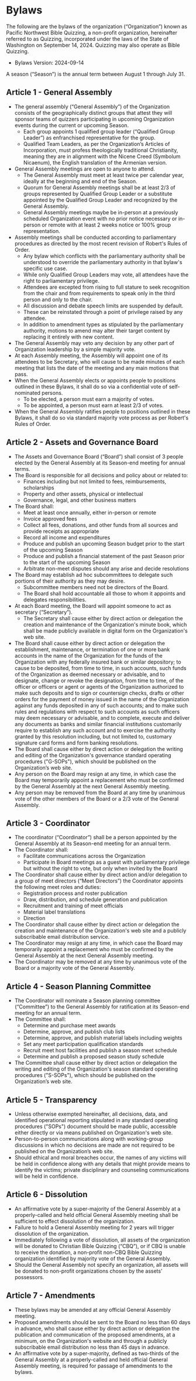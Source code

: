 # Bylaws

The following are the bylaws of the organization (“Organization”) known as Pacific Northwest Bible Quizzing, a non-profit organization, hereinafter referred to as Quizzing, incorporated under the laws of the State of Washington on September 14, 2024. Quizzing may also operate as Bible Quizzing.

-   Bylaws Version: 2024-09-14

A season (“Season”) is the annual term between August 1 through July 31.

## Article 1 - General Assembly

- The general assembly (“General Assembly”) of the Organization consists of the geographically distinct groups that attest they will sponsor teams of quizzers participating in upcoming Organization events during the current or upcoming Season.
    - Each group appoints 1 qualified group leader (“Qualified Group Leader”) as enfranchised representative for the group.
    - Qualified Team Leaders, as per the Organization’s Articles of Incorporation, must profess theologically traditional Christianity, meaning they are in alignment with the Nicene Creed (Symbolum Nicaenum), the English translation of the Armenian version.
- General Assembly meetings are open to anyone to attend.
    - The General Assembly must meet at least twice per calendar year, ideally at the beginning and end of the Season.
    - Quorum for General Assembly meetings shall be at least 2/3 of groups represented by Qualified Group Leader or a substitute appointed by the Qualified Group Leader and recognized by the General Assembly.
    - General Assembly meetings maybe be in-person at a previously scheduled Organization event with no prior notice necessary or in-person or remote with at least 2 weeks notice or 100% group representation.
- Assembly meetings shall be conducted according to parliamentary procedures as directed by the most recent revision of Robert's Rules of Order.
    - Any bylaw which conflicts with the parliamentary authority shall be understood to override the parliamentary authority in that bylaw's specific use case.
    - While only Qualified Group Leaders may vote, all attendees have the right to parliamentary privilege.
    - Attendees are excepted from rising to full stature to seek recognition from the chair and from requirements to speak only in the third person and only to the chair.
    - All discussion and debate speech limits are suspended by default.
    - These can be reinstated through a point of privilege raised by any attendee.
    - In addition to amendment types as stipulated by the parliamentary authority, motions to amend may alter their target content by replacing it entirely with new content.
- The General Assembly may veto any decision by any other part of Organization leadership by a simple majority vote.
- At each Assembly meeting, the Assembly will appoint one of its attendees to be Secretary, who will cause to be made minutes of each meeting that lists the date of the meeting and any main motions that pass.
- When the General Assembly elects or appoints people to positions outlined in these Bylaws, it shall do so via a confidential vote of self-nominated persons.
    - To be elected, a person must earn a majority of votes.
    - To be appointed, a person must earn at least 2/3 of votes.
- When the General Assembly ratifies people to positions outlined in these Bylaws, it shall do so via standard majority vote process as per Robert's Rules of Order.

## Article 2 - Assets and Governance Board

- The Assets and Governance Board (“Board”) shall consist of 3 people elected by the General Assembly at its Season-end meeting for annual terms.
- The Board is responsible for all decisions and policy about or related to:
    - Finances including but not limited to fees, reimbursements, scholarships
    - Property and other assets, physical or intellectual
    - Governance, legal, and other business matters
- The Board shall:
    - Meet at least once annually, either in-person or remote
    - Invoice approved fees
    - Collect all fees, donations, and other funds from all sources and provide receipts as appropriate
    - Record all income and expenditures
    - Produce and publish an upcoming Season budget prior to the start of the upcoming Season
    - Produce and publish a financial statement of the past Season prior to the start of the upcoming Season
    - Arbitrate non-meet disputes should any arise and decide resolutions
- The Board may establish ad hoc subcommittees to delegate such portions of their authority as they may desire.
    - Subcommittee members need not be directors of the Board.
    - The Board shall hold accountable all those to whom it appoints and delegates responsibilities.
- At each Board meeting, the Board will appoint someone to act as secretary (“Secretary”).
    - The Secretary shall cause either by direct action or delegation the creation and maintenance of the Organization's minute book, which shall be made publicly available in digital form on the Organization's web site.
- The Board shall cause either by direct action or delegation the establishment, maintenance, or termination of one or more bank accounts in the name of the Organization for the funds of the Organization with any federally insured bank or similar depository; to cause to be deposited, from time to time, in such accounts, such funds of the Organization as deemed necessary or advisable, and to designate, change or revoke the designation, from time to time, of the officer or officers or agent or agents of the Organization authorized to make such deposits and to sign or countersign checks, drafts or other orders for the payment of money issued in the name of the Organization against any funds deposited in any of such accounts; and to make such rules and regulations with respect to such accounts as such officers may deem necessary or advisable, and to complete, execute and deliver any documents as banks and similar financial institutions customarily require to establish any such account and to exercise the authority granted by this resolution including, but not limited to, customary signature card forms and form banking resolutions.
- The Board shall cause either by direct action or delegation the writing and editing of the Organization's governance standard operating procedures ("G-SOPs"), which should be published on the Organization’s web site.
- Any person on the Board may resign at any time, in which case the Board may temporarily appoint a replacement who must be confirmed by the General Assembly at the next General Assembly meeting.
- Any person may be removed from the Board at any time by unanimous vote of the other members of the Board or a 2/3 vote of the General Assembly.

## Article 3 - Coordinator

- The coordinator (“Coordinator”) shall be a person appointed by the General Assembly at its Season-end meeting for an annual term.
- The Coordinator shall:
    - Facilitate communications across the Organization
    - Participate in Board meetings as a guest with parliamentary privilege but without the right to vote, but only when invited by the Board
- The Coordinator shall cause either by direct action and/or delegation to a group of meet directors (“Meet Directors”) the Coordinator appoints the following meet roles and duties:
    - Registration process and roster publication
    - Draw, distribution, and schedule generation and publication
    - Recruitment and training of meet officials
    - Material label translations
    - Direction
- The Coordinator shall cause either by direct action or delegation the creation and maintenance of the Organization's web site and a publicly subscribable email distribution service.
- The Coordinator may resign at any time, in which case the Board may temporarily appoint a replacement who must be confirmed by the General Assembly at the next General Assembly meeting.
- The Coordinator may be removed at any time by unanimous vote of the Board or a majority vote of the General Assembly.

## Article 4 - Season Planning Committee

- The Coordinator will nominate a Season planning committee (“Committee”) to the General Assembly for ratification at its Season-end meeting for an annual term.
- The Committee shall:
    - Determine and purchase meet awards
    - Determine, approve, and publish club lists
    - Determine, approve, and publish material labels including weights
    - Set any meet participation qualification standards
    - Recruit meet host facilities and publish a season meet schedule
    - Determine and publish a proposed season study schedule
- The Committee shall cause either by direct action or delegation the writing and editing of the Organization's season standard operating procedures ("S-SOPs"), which should be published on the Organization’s web site.

## Article 5 - Transparency

- Unless otherwise exempted hereinafter, all decisions, data, and identified operational reporting stipulated in any standard operating procedures ("SOPs") document should be made public, accessible either directly or via means published on Organization's web site.
- Person-to-person communications along with working-group discussions in which no decisions are made are not required to be published on the Organization’s web site.
- Should ethical and moral breaches occur, the names of any victims will be held in confidence along with any details that might provide means to identify the victims; private disciplinary and counseling communications will be held in confidence.

## Article 6 - Dissolution

- An affirmative vote by a super-majority of the General Assembly at a properly-called and held official General Assembly meeting shall be sufficient to effect dissolution of the organization.
- Failure to hold a General Assembly meeting for 2 years will trigger dissolution of the organization.
- Immediately following a vote of dissolution, all assets of the organization will be donated to Christian Bible Quizzing (“CBQ”), or if CBQ is unable to receive the donation, a non-profit non-CBQ Bible Quizzing organization identified by majority vote of the General Assembly.
- Should the General Assembly not specify an organization, all assets will be donated to non-profit organizations chosen by the assets’ possessors.

## Article 7 - Amendments

- These bylaws may be amended at any official General Assembly meeting.
- Proposed amendments should be sent to the Board no less than 60 days in advance, who shall cause either by direct action or delegation the publication and communication of the proposed amendments, at a minimum, on the Organization's website and through a publicly subscribable email distribution no less than 45 days in advance.
- An affirmative vote by a super-majority, defined as two-thirds of the General Assembly at a properly-called and held official General Assembly meeting, is required for passage of amendments to the bylaws.
